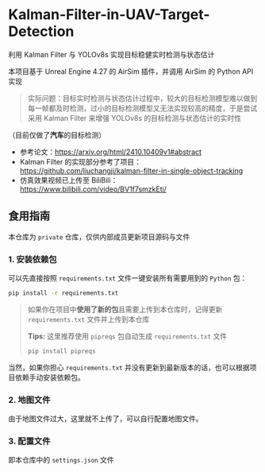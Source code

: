 # Kalman-Filter-in-UAV-Target-Detection
利用 Kalman Filter 与 YOLOv8s 实现目标稳健实时检测与状态估计

本项目基于 Unreal Engine 4.27 的 AirSim 插件，并调用 AirSim 的 Python API 实现

> 实际问题：目标实时检测与状态估计过程中，较大的目标检测模型难以做到每一帧都及时检测，过小的目标检测模型又无法实现较高的精度，于是尝试采用 Kalman Filter 来增强 YOLOv8s 的目标检测与状态估计的实时性

（目前仅做了**汽车**的目标检测）

- 参考论文：https://arxiv.org/html/2410.10409v1#abstract
- Kalman Filter 的实现部分参考了项目：https://github.com/liuchangji/kalman-filter-in-single-object-tracking
- 仿真效果视频已上传至 BiliBili：https://www.bilibili.com/video/BV1f7smzkEti/

## 食用指南

本仓库为 `private` 仓库，仅供内部成员更新项目源码与文件

### 1. 安装依赖包

可以先直接按照 `requirements.txt` 文件一键安装所有需要用到的 `Python` 包：

```bash
pip install -r requirements.txt
```

> 如果你在项目中**使用了新的包**且需要上传到本仓库时，记得更新 `requirements.txt` 文件并上传到本仓库
>
> **Tips:** 这里推荐使用 `pipreqs` 包自动生成 `requirements.txt` 文件
> ```bash
> pip install pipreqs
> ```

当然，如果你担心 `requirements.txt` 并没有更新到最新版本的话，也可以根据项目依赖手动安装依赖包。


### 2. 地图文件
由于地图文件过大，这里就不上传了，可以自行配置地图文件。

### 3. 配置文件
即本仓库中的 `settings.json` 文件
